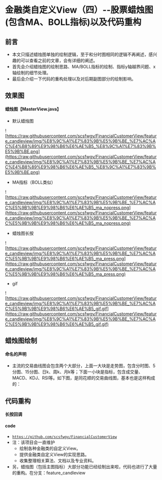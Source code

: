 # 金融类自定义View（四）--股票蜡烛图(包含MA、BOLL指标)以及代码重构

## 前言
* 本文只描述蜡烛图单独的绘制逻辑，至于和分时图相同的逻辑不再阐述，感兴趣的可以查看之前的文章，会有详细的阐述。
* 首先会介绍蜡烛图的绘制思路、MA/BOLL指标的绘制、指标y轴越界问题、x轴绘制的细节处理。
* 最后会介绍一下代码的重构处理以及对后期副图部分的绘制影响。

## 效果图

#### 蜡烛图【MasterView.java】

* 默认蜡烛图

![https://raw.githubusercontent.com/scsfwgy/FinancialCustomerView/feature_candleview/img/%E8%9C%A1%E7%83%9B%E5%9B%BE_%E7%AC%AC%E4%B8%89%E9%98%B6%E6%AE%B5_%E8%9C%A1%E7%83%9B%E5%9B%BE.png](https://raw.githubusercontent.com/scsfwgy/FinancialCustomerView/feature_candleview/img/%E8%9C%A1%E7%83%9B%E5%9B%BE_%E7%AC%AC%E4%B8%89%E9%98%B6%E6%AE%B5_%E8%9C%A1%E7%83%9B%E5%9B%BE.png)

* MA指标（BOLL类似）

![https://raw.githubusercontent.com/scsfwgy/FinancialCustomerView/feature_candleview/img/%E8%9C%A1%E7%83%9B%E5%9B%BE_%E7%AC%AC%E5%9B%9B%E9%98%B6%E6%AE%B5_ma_nopress.png](https://raw.githubusercontent.com/scsfwgy/FinancialCustomerView/feature_candleview/img/%E8%9C%A1%E7%83%9B%E5%9B%BE_%E7%AC%AC%E5%9B%9B%E9%98%B6%E6%AE%B5_ma_nopress.png)

* 蜡烛图长按

![https://raw.githubusercontent.com/scsfwgy/FinancialCustomerView/feature_candleview/img/%E8%9C%A1%E7%83%9B%E5%9B%BE_%E7%AC%AC%E5%9B%9B%E9%98%B6%E6%AE%B5_ma_press.png](https://raw.githubusercontent.com/scsfwgy/FinancialCustomerView/feature_candleview/img/%E8%9C%A1%E7%83%9B%E5%9B%BE_%E7%AC%AC%E5%9B%9B%E9%98%B6%E6%AE%B5_ma_press.png)

* gif

![https://raw.githubusercontent.com/scsfwgy/FinancialCustomerView/feature_candleview/img/%E8%9C%A1%E7%83%9B%E5%9B%BE_%E7%AC%AC%E5%9B%9B%E9%98%B6%E6%AE%B5_gif.gif](https://raw.githubusercontent.com/scsfwgy/FinancialCustomerView/feature_candleview/img/%E8%9C%A1%E7%83%9B%E5%9B%BE_%E7%AC%AC%E5%9B%9B%E9%98%B6%E6%AE%B5_gif.gif)

## 蜡烛图绘制
#### 命名的声明
* 主流的交易曲线图会包含两个大部分，上面一大块是走势图，包含分时图、5分图、15分图、日k、周k、月k等；下面一小块是指标，包含成交量、MACD、KDJ、RSI等。如下图，是同花顺的交易曲线图，基本也是这样构成的：

## 代码重构
#### 长按回调

#### code
* [`https://github.com/scsfwgy/FinancialCustomerView`](https://github.com/scsfwgy/FinancialCustomerView "https://github.com/scsfwgy/FinancialCustomerView")
* 注：该项目会一直维护
	* 绘制各种金融类的自定义View。
	* 提供金融类自定义View的实现思路。
	* 收集整理相关算法、文档以及专业资料。
* 另，蜡烛图（包括主图指标）大部分功能已经绘制出来啦，代码也进行了大量的重构。在分支：feature_candleview	
	
	
	
	
	
	
	
	
	
	





